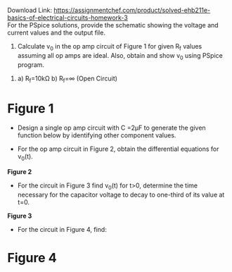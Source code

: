 Download Link: https://assignmentchef.com/product/solved-ehb211e-basics-of-electrical-circuits-homework-3
<br>
For the PSpice solutions, provide the schematic showing the voltage and current values and the output file.

1) Calculate v<sub>0</sub> in the op amp circuit of Figure 1 for given R<sub>f</sub> values assuming all op amps are ideal. Also, obtain and show v<sub>0</sub> using PSpice program.

<ol>

 <li>a) R<sub>f</sub>=10kΩ b) R<sub>f</sub>=∞ (Open Circuit)</li>

</ol>




<h1>Figure 1</h1>

<strong> </strong>

<ul>

 <li>Design a single op amp circuit with C =2µF to generate the given function below by identifying other component values.</li>

</ul>




<ul>

 <li>For the op amp circuit in Figure 2, obtain the differential equations for v<sub>0</sub>(t).</li>

</ul>

<strong>                                                                 Figure 2 </strong>

<strong> </strong>

<ul>

 <li>For the circuit in Figure 3 find v<sub>0</sub>(t) for t&gt;0, determine the time necessary for the capacitor voltage to decay to one-third of its value at t=0.</li>

</ul>

<strong>Figure 3 </strong>

<ul>

 <li>For the circuit in Figure 4, find:</li>

</ul>

<h1>Figure 4</h1>


